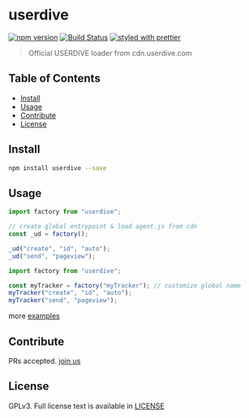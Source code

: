 # userdive

[![npm version](https://badge.fury.io/js/userdive.svg)](https://www.npmjs.com/package/userdive)
[![Build Status](https://travis-ci.org/userdive/agent.js.svg?branch=master)](https://travis-ci.org/userdive/agent.js)
[![styled with prettier](https://img.shields.io/badge/styled_with-prettier-ff69b4.svg)](https://github.com/prettier/prettier)

> Official USERDIVE loader from cdn.userdive.com

## Table of Contents

*   [Install](#install)
*   [Usage](#usage)
*   [Contribute](#contribute)
*   [License](#license)

## Install

```sh
npm install userdive --save
```

## Usage

```js
import factory from "userdive";

// create global entrypoint & load agent.js from cdn
const _ud = factory();

_ud("create", "id", "auto");
_ud("send", "pageview");
```

```js
import factory from "userdive";

const myTracker = factory("myTracker"); // customize global name
myTracker("create", "id", "auto");
myTracker("send", "pageview");
```

more [examples](https://github.com/userdive/agent.js/tree/master/examples)

## Contribute

PRs accepted. [join us](https://www.wantedly.com/companies/uncovertruth/projects)

## License

GPLv3. Full license text is available in [LICENSE](https://github.com/userdive/agent.js/blob/master/packages/userdive/LICENSE)
